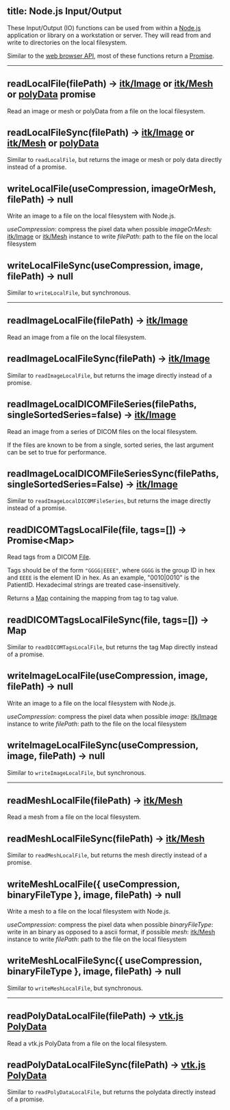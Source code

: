 title: Node.js Input/Output
---

These Input/Output (IO) functions can be used from within a [Node.js](https://nodejs.org/) application or library on a workstation or server. They will read from and write to directories on the local filesystem.

Similar to the [web browser API](./browser_io.html), most of these functions return a [Promise](https://developer.mozilla.org/en-US/docs/Web/JavaScript/Reference/Global_Objects/Promise).

---

## readLocalFile(filePath) -> [itk/Image](./Image.html) or [itk/Mesh](./Mesh.html) or [polyData](https://insightsoftwareconsortium.github.io/itk-wasm/docs/polydata_formats.html) promise

Read an image or mesh or polyData from a file on the local filesystem.

## readLocalFileSync(filePath) -> [itk/Image](./Image.html) or [itk/Mesh](./Mesh.html) or  [polyData](https://insightsoftwareconsortium.github.io/itk-wasm/docs/polydata_formats.html)

Similar to `readLocalFile`, but returns the image or mesh or poly data directly instead of a promise.

## writeLocalFile(useCompression, imageOrMesh, filePath) -> null

Write an image to a file on the local filesystem with Node.js.

*useCompression*: compress the pixel data when possible
*imageOrMesh*:    [itk/Image](./Image.html) or [itk/Mesh](./Mesh.html) instance to write
*filePath*:       path to the file on the local filesystem

## writeLocalFileSync(useCompression, image, filePath) -> null

Similar to `writeLocalFile`, but synchronous.

---

## readImageLocalFile(filePath) -> [itk/Image](./Image.html)

Read an image from a file on the local filesystem.

## readImageLocalFileSync(filePath) -> [itk/Image](./Image.html)

Similar to `readImageLocalFile`, but returns the image directly instead of a promise.

## readImageLocalDICOMFileSeries(filePaths, singleSortedSeries=false) -> [itk/Image](./Image.html)

Read an image from a series of DICOM files on the local filesystem.

If the files are known to be from a single, sorted series, the last argument can be set to true for performance.


## readImageLocalDICOMFileSeriesSync(filePaths, singleSortedSeries=False) -> [itk/Image](./Image.html)

Similar to `readImageLocalDICOMFileSeries`, but returns the image directly instead of a promise.

## readDICOMTagsLocalFile(file, tags=[]) -> Promise&lt;Map&gt;

Read tags from a DICOM [File](https://developer.mozilla.org/en-US/docs/Web/API/File).

Tags should be of the form `"GGGG|EEEE"`, where `GGGG` is the group ID in hex and `EEEE` is the element ID in hex. As an example, "0010|0010" is the PatientID.
Hexadecimal strings are treated case-insensitively.

Returns a [Map](https://developer.mozilla.org/en-US/docs/Web/JavaScript/Reference/Global_Objects/Map) containing the mapping from tag to tag value.

## readDICOMTagsLocalFileSync(file, tags=[]) -> Map

Similar to `readDICOMTagsLocalFile`, but returns the tag Map directly instead of a promise.

## writeImageLocalFile(useCompression, image, filePath) -> null

Write an image to a file on the local filesystem with Node.js.

*useCompression*: compress the pixel data when possible
*image*:          [itk/Image](./Image.html) instance to write
*filePath*:       path to the file on the local filesystem

## writeImageLocalFileSync(useCompression, image, filePath) -> null

Similar to `writeImageLocalFile`, but synchronous.

---

## readMeshLocalFile(filePath) -> [itk/Mesh](./Mesh.html)

Read a mesh from a file on the local filesystem.

## readMeshLocalFileSync(filePath) -> [itk/Mesh](./Mesh.html)

Similar to `readMeshLocalFile`, but returns the mesh directly instead of a promise.

## writeMeshLocalFile({ useCompression, binaryFileType }, image, filePath) -> null

Write a mesh to a file on the local filesystem with Node.js.

*useCompression*: compress the pixel data when possible
*binaryFileType*: write in an binary as opposed to a ascii format, if possible
*mesh*:           [itk/Mesh](./Mesh.html) instance to write
*filePath*:       path to the file on the local filesystem

## writeMeshLocalFileSync({ useCompression, binaryFileType }, image, filePath) -> null

Similar to `writeMeshLocalFile`, but synchronous.

---

## readPolyDataLocalFile(filePath) -> [vtk.js PolyData](https://kitware.github.io/vtk-js/docs/structures_PolyData.html)

Read a vtk.js PolyData from a file on the local filesystem.

## readPolyDataLocalFileSync(filePath) -> [vtk.js PolyData](https://kitware.github.io/vtk-js/docs/structures_PolyData.html)

Similar to `readPolyDataLocalFile`, but returns the polydata directly instead of a promise.
